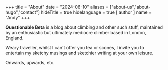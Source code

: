 +++
title = "About"
date = "2024-06-10"
aliases = ["about-us","about-hugo","contact"]
hideTitle = true
hidelanguage = true
[ author ]
  name = "Andy"
+++

__Questionable Beta__ is a blog about climbing and other such stuff, maintained by an enthusiastic but ultimately mediocre climber based in London, England. 

Weary traveller, whilst I can't offer you tea or scones, I invite you to entertain my sketchy musings and sketchier writing at your own leisure. 

Onwards, upwards, etc. 